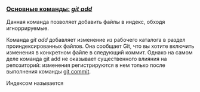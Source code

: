 ### [Основные команды:](./readme.md)    <u> *git add*</u>

Данная команда позволяет добавить файлы в индекс, обходя игноррируемые. 

Команда *git add* добавляет изменение из рабочего каталога в раздел проиндексированных файлов. Она сообщает Git, что вы хотите включить изменения в конкретном файле в следующий коммит. Однако на самом деле команда git add не оказывает существенного влияния на репозиторий: изменения регистрируются в нем только после выполнения команды [git commit](./git-commit.md).


Индексом называется 


